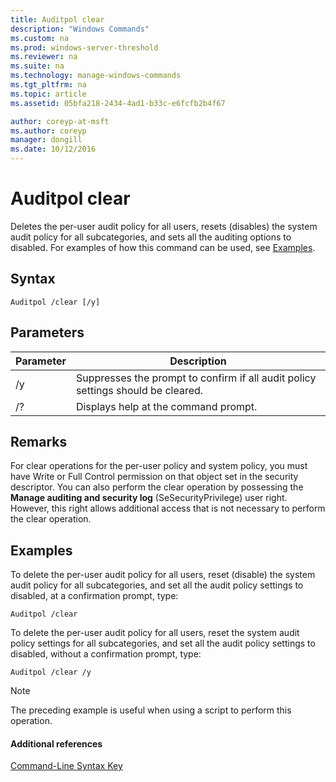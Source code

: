 ```yaml
---
title: Auditpol clear
description: "Windows Commands"
ms.custom: na
ms.prod: windows-server-threshold
ms.reviewer: na
ms.suite: na
ms.technology: manage-windows-commands
ms.tgt_pltfrm: na
ms.topic: article
ms.assetid: 05bfa218-2434-4ad1-b33c-e6fcfb2b4f67

author: coreyp-at-msft
ms.author: coreyp
manager: dongill
ms.date: 10/12/2016
---
```

# Auditpol clear
Deletes the per-user audit policy for all users, resets (disables) the system audit policy for all subcategories, and sets all the auditing options to disabled.
For examples of how this command can be used, see [Examples](#BKMK_examples).
## Syntax
```
Auditpol /clear [/y]
```
## Parameters
|Parameter|Description|
|-------------|---------------|
|/y|Suppresses the prompt to confirm if all audit policy settings should be cleared.|
|/?|Displays help at the command prompt.|
## Remarks
For clear operations for the per-user policy and system policy, you must have Write or Full Control permission on that object set in the security descriptor. You can also perform the clear operation by possessing the **Manage auditing and security log** (SeSecurityPrivilege) user right. However, this right allows additional access that is not necessary to perform the clear operation.
## <a name="BKMK_examples"></a>Examples
To delete the per-user audit policy for all users, reset (disable) the system audit policy for all subcategories, and set all the audit policy settings to disabled, at a confirmation prompt, type:
```
Auditpol /clear
```
To delete the per-user audit policy for all users, reset the system audit policy settings for all subcategories, and set all the audit policy settings to disabled, without a confirmation prompt, type:
```
Auditpol /clear /y
```
> [!NOTE]
> The preceding example is useful when using a script to perform this operation.
#### Additional references
[Command-Line Syntax Key](Command-Line-Syntax-Key.md)
